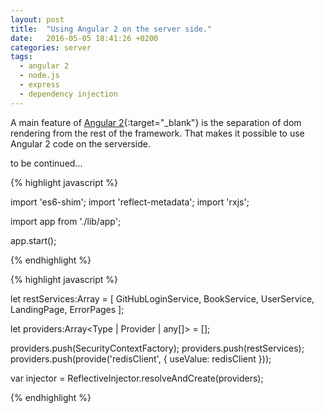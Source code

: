 ```yaml
---
layout: post
title:  "Using Angular 2 on the server side."
date:   2016-05-05 18:41:26 +0200
categories: server
tags: 
  - angular 2
  - node.js
  - express
  - dependency injection
---
```


A main feature of [Angular 2][angular2]{:target="_blank"} is the separation of dom rendering from the rest of the framework. That makes it possible to use Angular 2 code on the serverside. 

to be continued...

{% highlight javascript %}

import 'es6-shim';
import 'reflect-metadata';
import 'rxjs';

import app from './lib/app';

app.start();

{% endhighlight %}


{% highlight javascript %}

let restServices:Array<Type> = [
        GitHubLoginService,
        BookService,
        UserService,
        LandingPage,
        ErrorPages
      ];

let providers:Array<Type | Provider | any[]> = [];

providers.push(SecurityContextFactory);
providers.push(restServices);
providers.push(provide('redisClient', { useValue: redisClient }));

var injector = ReflectiveInjector.resolveAndCreate(providers);
	  
{% endhighlight %}

[angular2]: https://angular.io
